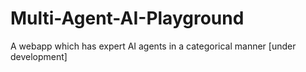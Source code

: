 # Multi-Agent-AI-Playground
A webapp which has expert AI agents in a categorical manner 
[under development]
